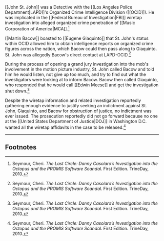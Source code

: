 [[John St. John]] was a Detective with the [[Los Angeles Police Department|LAPD]]'s Organized Crime Intelligence Division ([[OCID]]). He was implicated in the [[Federal Bureau of Investigation|FBI]] wiretap investigation into alleged organized crime penetration of [[Music Corporation of America|MCA]].[^1]

[[Martin Bacow]] boasted to [[Eugene Giaquinto]] that St. John's status within OCID allowed him to obtain intelligence reports on organized crime figures across the nation, which Bacow could then pass along to Giaquinto. St. John was allegedly Bacow's direct contact at LAPD-OCID.[^1]

During the process of opening a grand jury investigation into the mob's involvement in the motion picture industry, St. John called Bacow and told him he would listen, not give up too much, and try to find out what the investigators were looking at to inform Bacow. Bacow then called Giaquinto, who responded that he would call [[Edwin Meese]] and get the investigation shut down.[^1]

Despite the wiretap information and related investigation reportedly gathering enough evidence to justify seeking an indictment against St. John, Giaquinto, and Bacow for obstruction of justice, no indictment was ever issued. The prosecution reportedly did not go forward because no one at the [[United States Department of Justice|DOJ]] in Washington D.C. wanted all the wiretap affidavits in the case to be released.[^1]

---
## Footnotes

[^1]: Seymour, Cheri. *The Last Circle: Danny Casolaro’s Investigation into the Octopus and the PROMIS Software Scandal*. First Edition. TrineDay, 2010.